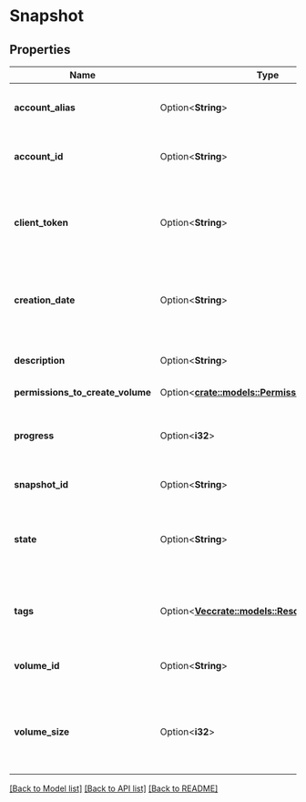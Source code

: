 # Snapshot

## Properties

Name | Type | Description | Notes
------------ | ------------- | ------------- | -------------
**account_alias** | Option<**String**> | The account alias of the owner of the snapshot. | [optional]
**account_id** | Option<**String**> | The account ID of the owner of the snapshot. | [optional]
**client_token** | Option<**String**> | The idempotency token provided when creating the snapshot. | [optional]
**creation_date** | Option<**String**> | The date and time (UTC) at which the snapshot was created. | [optional]
**description** | Option<**String**> | The description of the snapshot. | [optional]
**permissions_to_create_volume** | Option<[**crate::models::PermissionsOnResource**](PermissionsOnResource.md)> |  | [optional]
**progress** | Option<**i32**> | The progress of the snapshot, as a percentage. | [optional]
**snapshot_id** | Option<**String**> | The ID of the snapshot. | [optional]
**state** | Option<**String**> | The state of the snapshot (`in-queue` \\| `pending` \\| `completed` \\| `error` \\| `deleting`). | [optional]
**tags** | Option<[**Vec<crate::models::ResourceTag>**](ResourceTag.md)> | One or more tags associated with the snapshot. | [optional]
**volume_id** | Option<**String**> | The ID of the volume used to create the snapshot. | [optional]
**volume_size** | Option<**i32**> | The size of the volume used to create the snapshot, in gibibytes (GiB). | [optional]

[[Back to Model list]](../README.md#documentation-for-models) [[Back to API list]](../README.md#documentation-for-api-endpoints) [[Back to README]](../README.md)


